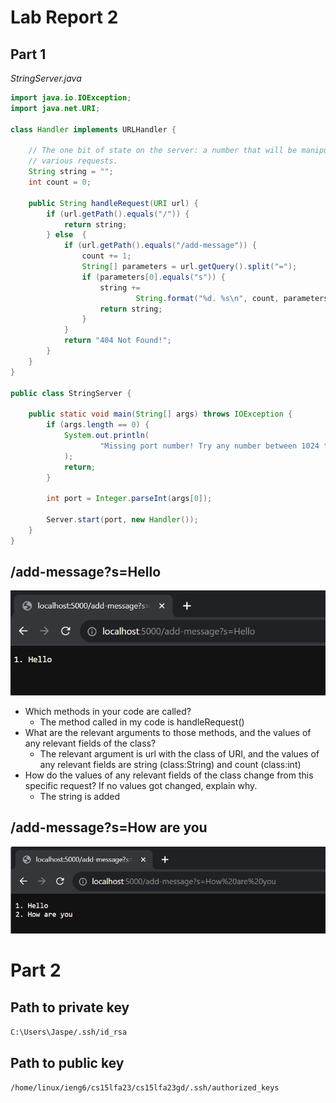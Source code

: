 # Lab Report 2
## Part 1
*StringServer.java*
```java
import java.io.IOException;
import java.net.URI;

class Handler implements URLHandler {

    // The one bit of state on the server: a number that will be manipulated by
    // various requests.
    String string = "";
    int count = 0;

    public String handleRequest(URI url) {
        if (url.getPath().equals("/")) {
            return string;
        } else  {
            if (url.getPath().equals("/add-message")) {
                count += 1;
                String[] parameters = url.getQuery().split("=");
                if (parameters[0].equals("s")) {
                    string +=
                            String.format("%d. %s\n", count, parameters[1]);
                    return string;
                }
            }
            return "404 Not Found!";
        }
    }
}

public class StringServer {

    public static void main(String[] args) throws IOException {
        if (args.length == 0) {
            System.out.println(
                    "Missing port number! Try any number between 1024 to 49151"
            );
            return;
        }

        int port = Integer.parseInt(args[0]);

        Server.start(port, new Handler());
    }
}
```
## /add-message?s=Hello
![Hello](/lab2/hello.png)
- Which methods in your code are called?
  - The method called in my code is handleRequest()
- What are the relevant arguments to those methods, and the values of any relevant fields of the class?
  - The relevant argument is url with the class of URI, and the values of any relevant fields are string (class:String) and count (class:int)
- How do the values of any relevant fields of the class change from this specific request? If no values got changed, explain why.
  - The string is added 


## /add-message?s=How are you
![How are you](/lab2/how_are_you.png)

# Part 2
## Path to private key
`C:\Users\Jaspe/.ssh/id_rsa`

## Path to public key
`/home/linux/ieng6/cs15lfa23/cs15lfa23gd/.ssh/authorized_keys`
